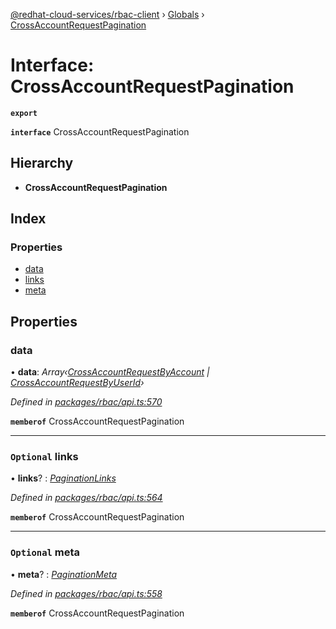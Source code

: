 [@redhat-cloud-services/rbac-client](../README.md) › [Globals](../globals.md) › [CrossAccountRequestPagination](crossaccountrequestpagination.md)

# Interface: CrossAccountRequestPagination

**`export`** 

**`interface`** CrossAccountRequestPagination

## Hierarchy

* **CrossAccountRequestPagination**

## Index

### Properties

* [data](crossaccountrequestpagination.md#data)
* [links](crossaccountrequestpagination.md#optional-links)
* [meta](crossaccountrequestpagination.md#optional-meta)

## Properties

###  data

• **data**: *Array‹[CrossAccountRequestByAccount](crossaccountrequestbyaccount.md) | [CrossAccountRequestByUserId](crossaccountrequestbyuserid.md)›*

*Defined in [packages/rbac/api.ts:570](https://github.com/fhlavac/javascript-clients/blob/master/packages/rbac/api.ts#L570)*

**`memberof`** CrossAccountRequestPagination

___

### `Optional` links

• **links**? : *[PaginationLinks](paginationlinks.md)*

*Defined in [packages/rbac/api.ts:564](https://github.com/fhlavac/javascript-clients/blob/master/packages/rbac/api.ts#L564)*

**`memberof`** CrossAccountRequestPagination

___

### `Optional` meta

• **meta**? : *[PaginationMeta](paginationmeta.md)*

*Defined in [packages/rbac/api.ts:558](https://github.com/fhlavac/javascript-clients/blob/master/packages/rbac/api.ts#L558)*

**`memberof`** CrossAccountRequestPagination
